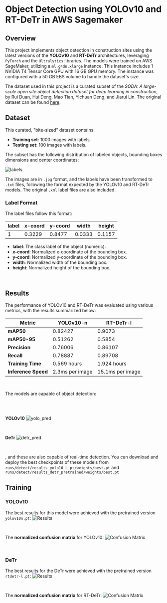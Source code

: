 # Object Detection using YOLOv10 and RT-DeTr in AWS Sagemaker

## Overview

This project implements object detection in construction sites using the latest versions of the **YOLOv10** and **RT-DeTr** architectures, leveraging `PyTorch` and the `Ultralytics` libraries. The models were trained on AWS SageMaker, utilizing a `ml.g4dn.xlarge` instance. This instance includes 1 NVIDIA T4 Tensor Core GPU with 16 GB GPU memory. The instance was configured with a 50 GB EBS volume to handle the dataset's size.

The dataset used in this project is a curated subset of the *SODA: A large-scale open site object detection dataset for deep learning in construction*, by Rui Duan, Hui Deng, Mao Tian, Yichuan Deng, and Jiarui Lin. The original dataset can be found [here](https://www.sciencedirect.com/science/article/abs/pii/S0926580522003727).

## Dataset

This curated, "bite-sized" dataset contains:

- **Training set**: 1000 images with labels.
- **Testing set**: 100 images with labels.

The subset has the following distribution of labeled objects, bounding boxes dimensions and center coordinates:

![labels](runs/detect/results_yolo10_L_pt/labels.jpg)


The images are in `.jpg` format, and the labels have been transformed to `.txt` files, following the format expected by the YOLOv10 and RT-DeTr models. The original `.xml` label files are also included.

### Label Format

The label files follow this format:

| label | x-coord | y-coord | width | height |
|-------|---------|---------|-------|--------|
|   1   | 0.3229  | 0.8477  | 0.0333 | 0.1157 |

- **label**: The class label of the object (numeric).
- **x-coord**: Normalized x-coordinate of the bounding box.
- **y-coord**: Normalized y-coordinate of the bounding box.
- **width**: Normalized width of the bounding box.
- **height**: Normalized height of the bounding box.



<br>

## Results

The performance of YOLOv10 and RT-DeTr was evaluated using various metrics, with the results summarized below:

| Metric        | YOLOv10-n | RT-DeTr-l |
|---------------|-----------|-----------|
| **mAP50**     | 0.82427   | 0.9073    |
| **mAP50-95**  | 0.51262   | 0.5854    |
| **Precision** | 0.76006   | 0.86107   |
| **Recall**    | 0.78887   | 0.89708   |
| **Training Time** | 0.569 hours | 1.924 hours |
| **Inference Speed** | 2.3ms per image | 15.1ms per image |

<br> 

The models are capable of object detection:

<br>
<br>

**YOLOv10**
![yolo_pred](pred_yolov10.jpg)


<br>

**DeTr**
![detr_pred](pred_detr.jpg)

<br>

, and these are also capable of real-time detection. You can download and deploy the best checkpoints of these models from `runs/detect/results_yolo10_L_pt/weights/best.pt` and `runs/detect/results_detr_pretrained/weights/best.pt`


## Training

### **YOLOv10**
The best results for this model were achieved with the pretrained version `yolov10n.pt`:
![Results](runs/detect/results_yolo10_pretrained/results.png)

<br>

The **normalized confusion matrix** for YOLOv10:
![Confusion Matrix](runs/detect/results_yolo10_pretrained/confusion_matrix_normalized.png)


<br>

### **DeTr**
The best results for the DeTr were achieved with the pretrained version `rtdetr-l.pt`:
![Results](runs/detect/results_detr_pretrained/results.png)


<br>

The **normalized confusion matrix** for RT-DeTr:
![Confusion Matrix](runs/detect/results_detr_pretrained/confusion_matrix_normalized.png)
